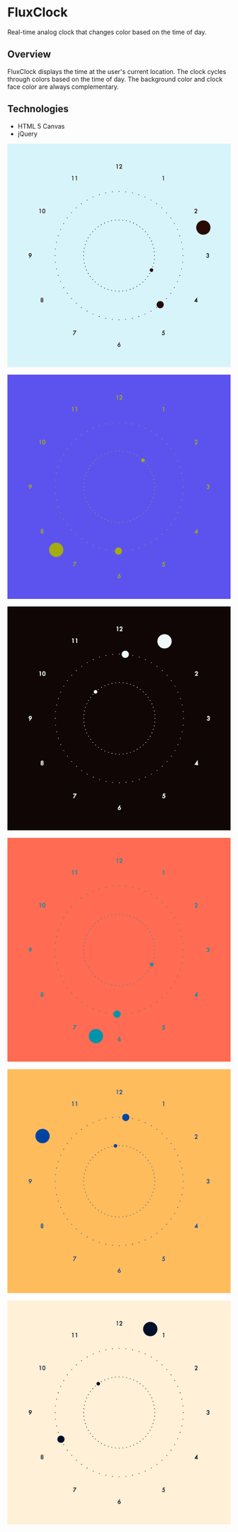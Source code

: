 # FluxClock

Real-time analog clock that changes color based on the time of day.

## Overview

FluxClock displays the time at the user's current location. The clock cycles through colors based on the time of day. The background color and clock face color are always complementary.

## Technologies

* HTML 5 Canvas
* jQuery

![ScreenShot](images/screenshots/14_23.png)

![ScreenShot](images/screenshots/19_30.png)

![ScreenShot](images/screenshots/01_00.png)

![ScreenShot](images/screenshots/06_30.png)

![ScreenShot](images/screenshots/10_00.png)

![ScreenShot](images/screenshots/12_40.png)